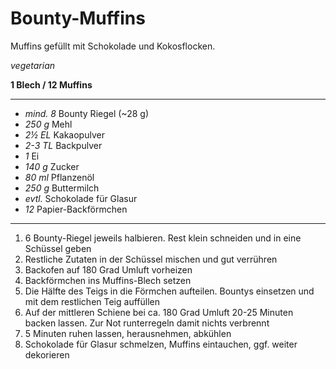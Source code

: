 # Bounty-Muffins

Muffins gefüllt mit Schokolade und Kokosflocken.

*vegetarian*

**1 Blech / 12 Muffins**

---

- *mind. 8* Bounty Riegel (~28 g)
- *250 g* Mehl
- *2½ EL* Kakaopulver
- *2-3 TL* Backpulver 
- *1* Ei
- *140 g* Zucker
- *80 ml* Pflanzenöl
- *250 g* Buttermilch
- *evtl.* Schokolade für Glasur
- *12* Papier-Backförmchen

---

1. 6 Bounty-Riegel jeweils halbieren. Rest klein schneiden und in eine Schüssel geben
2. Restliche Zutaten in der Schüssel mischen und gut verrühren 
3. Backofen auf 180 Grad Umluft vorheizen
4. Backförmchen ins Muffins-Blech setzen
5. Die Hälfte des Teigs in die Förmchen aufteilen. Bountys einsetzen und mit dem restlichen Teig auffüllen
6. Auf der mittleren Schiene bei ca. 180 Grad Umluft 20-25 Minuten backen lassen. Zur Not runterregeln damit nichts verbrennt
7. 5 Minuten ruhen lassen, herausnehmen, abkühlen
8. Schokolade für Glasur schmelzen, Muffins eintauchen, ggf. weiter dekorieren
